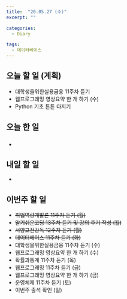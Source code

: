 ```yaml
---
title:  "20.05.27 (수)"
excerpt: ""

categories:
  - Diary

tags:
  - 데이터베이스
---
```


## 오늘 할 일 (계획)

- 대학생을위한실용금융 11주차 듣기
- 웹프로그래밍 영상요약 한 개 하기 (수)
- Python 기초 튼튼 다지기


## 오늘 한 일

- ##### 


## 내일 할 일

- 

## 이번주 할 일

- ~~취업역량개발론 11주차 듣기 (월)~~
- ~~알기쉬운코딩 13주차 듣기 및 강의 후기 작성 (월)~~
- ~~서양고전강독 12주차 듣기 (월)~~
- ~~데이터베이스 11주차 듣기 (화)~~
- 대학생을위한실용금융 11주차 듣기 (수)
- 웹프로그래밍 영상요약 한 개 하기 (수)
- 확률과통계 11주차 듣기 (목)
- 웹프로그래밍 11주차 듣기 (금)
- 웹프로그래밍 영상요약 한 개 하기 (금)
- 운영체제 11주차 듣기 (토)
- 이번주 출석 확인 (일)

